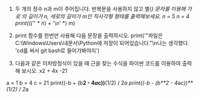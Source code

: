 1. 두 개의 정수 n과 m이 주어집니다. 반복문을 사용하지 않고 별(*) 문자를 이용해 가로 의 길이가 n, 세로의 길이가 m인 직사각형 형태를 출력해보세요.
n = 5
n = 4
print((('*' * n) + '\n' *) m)

2. print 함수를 한번만 사용해 다음 문장을 출력하시오.
print('"파일은 C:\\Windows\\Users\\내문서\\Python에 저장이 되어있습니다."\n나는 생각했다. \'cd를 써서 git bash로 들어가봐야지')

3. 다음과 같은 이차방정식이 있을 때 근을 찾는 수식을 파이썬 코드를 이용하여 출력해 보시오.
x2 + 4x -21

a = 1
b = 4
c = 21
print((-b + (b**2 - 4*a*c))**(1/2) / 2*a
print((-b - (b**2 - 4*a*c))**(1/2) / 2*a



